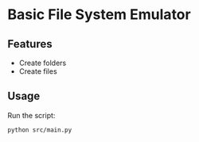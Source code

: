 # Basic File System Emulator

## Features
- Create folders
- Create files

## Usage
Run the script:
```bash
python src/main.py
